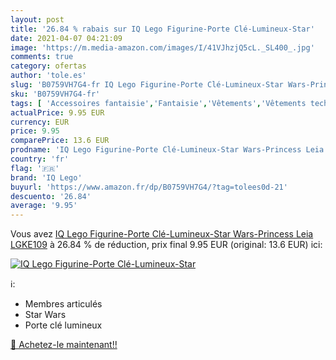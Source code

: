 ```yaml
---
layout: post
title: '26.84 % rabais sur IQ Lego Figurine-Porte Clé-Lumineux-Star'
date: 2021-04-07 04:21:09
image: 'https://m.media-amazon.com/images/I/41VJhzjQ5cL._SL400_.jpg'
comments: true
category: ofertas
author: 'tole.es'
slug: 'B0759VH7G4-fr IQ Lego Figurine-Porte Clé-Lumineux-Star Wars-Princess...'
sku: 'B0759VH7G4-fr'
tags: [ 'Accessoires fantaisie','Fantaisie','Vêtements','Vêtements techniques et spéciaux','iq lego', ]
actualPrice: 9.95 EUR
currency: EUR
price: 9.95
comparePrice: 13.6 EUR
prodname: 'IQ Lego Figurine-Porte Clé-Lumineux-Star Wars-Princess Leia  LGKE109'
country: 'fr'
flag: '🇫🇷'
brand: 'IQ Lego'
buyurl: 'https://www.amazon.fr/dp/B0759VH7G4/?tag=tolees0d-21'
descuento: '26.84'
average: '9.95'
---
```


Vous avez [IQ Lego Figurine-Porte Clé-Lumineux-Star Wars-Princess Leia  LGKE109](https://www.amazon.fr/dp/B0759VH7G4/?tag=tolees0d-21)  à  26.84 % de réduction, prix final  9.95 EUR (original: 13.6 EUR) ici:

[![IQ Lego Figurine-Porte Clé-Lumineux-Star](https://m.media-amazon.com/images/I/41VJhzjQ5cL._SL400_.jpg)](https://www.amazon.fr/dp/B0759VH7G4/?tag=tolees0d-21)

ℹ️:

- Membres articulés
- Star Wars
- Porte clé lumineux

[🛒 Achetez-le maintenant!!](https://www.amazon.fr/dp/B0759VH7G4/?tag=tolees0d-21)
